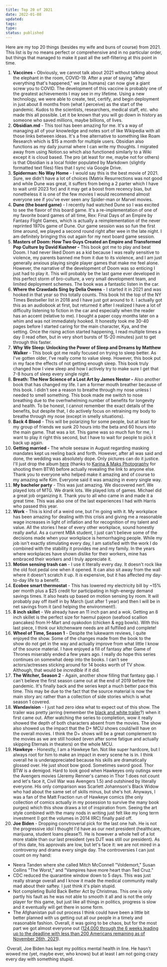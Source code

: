 ```yaml
---
title: Top 20 of 2021
date: 2022-01-08
updated:
tags:
type:
status: published
---
```


Here are my top 20 things (besides my wife and buns of  course) from 2021. This list is by no means perfect or comprehensive and in no particular order, but things that managed to make it past all the self-filtering at this point in time.

1. **Vaccines -** Obviously, we cannot talk about 2021 without talking about the elephant in the room, COVID-19. After a year of saying "after everything that's  happened," we (as humans) can now give a giant screw you to COVID. The  development of this vaccine is probably one of the greatest achievements I may see in my lifetime. Using a new technology, we were able to  create, test, certify, and begin deployment in just about 8 months from  (what I perceive) as the start of the pandemic. Kudos to the scientists, researchers, medical staff, etc. who made this all possible. Let it be  known that you will go down in history as someone who saved millions,  maybe billions, of lives.
2. **Obsidian.md** - This  tool has been amazing for me. It's a way of managing all of your  knowledge and notes sort of like Wikipedia with all those links between  ideas. It's a free alternative to something like Roam Research which is  $15 a month for multiple users. Obsidian also functions as my daily  journal where I can write my thoughts. I migrated away from using  Notion.so which also functioned similarly to a Wiki except it is cloud  based. The pro (at least for me, maybe not for others) is that Obsidian  is a local folder populated by Markdown (slightly formatted text files)  files that I sync via Google Drive.
3. **Spiderman: No Way Home** - I would say this is the best movie of 2021. Sure, we didn't have a  lot of choices (Matrix Resurrections was not good and while Dune was  great, it suffers from being a 2 parter which I have to wait until 2023  for) and it may get a boost from recency bias, but nonetheless it is one of the few movies I would recommend almost everyone see if you've ever  seen any Spider-man or Marvel movies.
4. **Dune (the board game)** - I recently had watched Dune so I was excited to see the flavor of  this board game. It's a re-implementation of one of my favorite board  games of all time, Rex: Final Days of an Empire by Fantasy Flight Games, which is actually a reimplementation of the never reprinted 1970s game  of Dune. Our game session was so fun the first time around, we played a  second round right after wee in the late night. I am definitely bringing this out again for my next board game session.
5.  **Masters of Doom: How Two Guys Created an Empire and Transformed Pop Culture by David Kushner -** This book got me to play and beat Doom. I had never liked Doom as a kid because I was really sensitive to violence, my parents banned me from  it due to its violence, and I am just generally anxious playing single  player games that make me feel alone. However, the narrative of the  development of Doom was so enticing I just had to play it. This will  probably be the last game ever developed in this perfect storm of  bro-culture, a very small development team, and limited deployment  schemes. The book was a fantastic listen in the car.
6. **Where the Crawdads Sing by Delia Owens** - I started it in 2021 and was hooked in that year so this totally  counts. This book hit the top of the NY Times Bestseller list in 2018  and I have just got around to it. I actually got this as an audiobook at first, but returned it after I realized I have a lot of difficulty  listening to fiction in the car and especially when the reader has an  accent (relative to me). I bought a paper copy months later on a whim  and was not immediately hooked. It honestly took me 30-40 pages before I started caring for the main character, Kya, and the setting. Once the  rising action started happening, I read multiple times a day (I read  often, but in very short bursts of 15-20 minutes) just to get through  this faster.
7. **Why We Sleep: Unlocking the Power of Sleep and Dreams by Matthew Walker** - This book got me really focused on trying to sleep better. As I've  gotten older, I've really come to value sleep. However, this book put in my face the effects of not getting enough sleep. This book truly  changed how I view sleep and how I actively try to make sure I get that  7-8 hours of sleep every single night.
8.  **Breath: The New Science of a Lost Art by James Nestor -** Also another book that has changed my life. I am a former mouth  breather because of this book. I didn't see a reason to breathe through  my nose unless I needed to smell something. This book made me switch to  nose breathing due to the overhwhelming number of benefits for longevity and health. To be honest, I cannot remember the exact details of the  benefits, but despite that, I do actively focus on retraining my body to breathe through my nose (except in smelly situations).
9. **Back 4 Blood** - This will be polarizing for some people, but at least for my group of friends we sunk 20 hours into the beta and 60 hours into the main game. That was a lot. This game was so much fun for me, I want to play it  right this second, but I have to wait for people to pick it back up  again.
10. **Getting married -** The whole seesaw in  August regarding masking mandates kept us reeling back and forth.  However, after all was said and done, the wedding was absolutely dope.  Only pictures can do it justice. I'll just drop the album [here](https://karinamaksphotography.pic-time.com/CuiSM) (thanks to [Karina & Maks Photography](https://www.karinamaks.com/) for shooting them BTW) before actually revealing the link to anyone  else. Thank you to everyone who helped make it amazing and of course to  my amazing wife Kim. Everyone said it was amazing in every single way.
11. **My bachelor party** - This was just amazing. We discovered nerf. We played lots of MTG. We  drank lots. We played lots of games. Michael did a great job organizing  it. Thank you to all who came in and made it a great time. This was also one of the last experiences I had with Harris who passed this year.
12. **Work** - This is kind of a weird one, but I'm going with it. My workplace has  been amazing for dealing with this crisis and giving me a reasonable  wage increases in light of inflation and for recognition of my talent  and value. All the stories I hear of every other workplace, sound  honestly really awful. As a current MBA student, I just can't believe  some of the decisions made when your workplace is hemorrhaging people.  While my job isn't exactly stimulating every day, I am satisfied with  the work I do combined with the stability it provides me and my family.  In the years where workplaces have shown dislike for their workers, mine  has embraced their workers and I truly appreciate it.
13. **Motion sensing trash can** - I use it literally every day. It doesn't rock like the old foot pedal one when it opened. It can also sit away from the wall where it doesn't scratch it up. It *is* expensive, but it has affected my day-to-day life to a benefit.
14. **Ecobee smart thermostat** - This has lowered my electricity bill by ~15% per month plus a $25  credit for participating in high-energy demand savings times. It also  heats up based on motion sensing by room. It will probably pay off  itself in by March (just after 1 year) and then I will be in net savings from it (and helping the environment!).
15. **8 inch skillet** - We already have an 11 inch pan and a wok. Getting an 8 inch skillet  is the perfect size for haemul pajeon (seafood scallion pancakes) from  H-Mart and oyakodon (chicken & egg bowls). With this last piece, I  think our kitchenware needs are all fulfilled and complete!
16. **Wheel of Time, Season 1** - Despite the lukewarm reviews, I quite enjoyed the show. Some of the  changes made from the book to the show do not get in the way and  actually improve from what little I know of the source material. I have  enjoyed a fill of fantasy after Game of Thrones miserably ended a few  years ago. I really do hope this series continues on somewhat deep into  the books. I can't see actors/actresses sticking around for 14 books  worth of TV show. Although, that would be *incredible* if it did.
17. **The Witcher, Season 2** - Again, another show filling that fantasy gap. I can't believe the  first season came out at the end of 2019 before the pandemic. It's  finally back and the series kept a much better pace this time. This may  be due to the fact that the source material is now the main story arc  rather than a collection of side stories which is what season 1 covered.
18. **Wandavision** - I just had zero idea what to expect out of this show. The trailer was pretty jarring (remember the [black and white trailer](https://www.youtube.com/watch?v=sj9J2ecsSpo)?) when it first came out. After watching the series to completion, wow it really showed the depth of both characters absent from the movies. The  show also showed us the impact that the D+ MCU shows could/will have on  the overall movies. I think the D+ shows will be a great complement to  the movies as we are still hooked (even after some fatigue and actually  skipping Eternals in theaters) on the whole MCU.
19. **Hawkeye** - Honestly, I am a Hawkeye fan. Not like super hardcore, but I always  root for him to make an impact in every scene he is in. I think overall  he is underappreciated because his skills are dramatically glossed over. He just shoot bow good. Sometimes sword good. Thor BTW is a demigod.  Hard to look good when Hawkeyes only outings were the Avengers movies  (Jeremy Renner's cameo in Thor 1 does not count and let's face it, Civil War was Avengers 1.5) and outshined by literally everyone. His only  comparison was Scarlett Johannson's Black Widow who had about the same  set of skills minus, but she's hot. Anyways, I was a fan of the Matt  Fraction run of Hawkeye comics (the only collection of comics actually  in my posession to survive the many book purges) which this show draws a lot of inspiration from. Seeing the art style combined with the many  nods in writing just felt like my long term investment (I got the  volumes in 2014 IIRC) finally paid off.
20. **Joe Biden** - Dropping convtroverial pick for the last one hah. He is not the  progressive idol I thought I'd have as our next president (healthcare,  marijuana, student loans please?). He is however a whole hell of a lot  more stable than our last president (yes DJT was still our president).  As of this date, his approvals are low, but let's face it: we are not  mired in a controversy and drama every single day. The controversies I  can just count on my hand:

- Neera Tanden where she  called Mitch McConnell "Voldemort," Susan Collins "The Worst," and  "Vampires have more heart than Ted Cruz."
- CDC reduced the  quarantine window down to 5 days. This was just really strange overall  and I know it made the medical community really mad about their saftey. I just think it's plain stupid.
- Not completing Build Back Better  Act by Christmas. This one is only partly his fault as he was not able  to smooth it all and is not the only player for this game, but just like all things in politics, progress is slow and it eventually will get  there in some form.
- The Afghanistan pull out process I think  could have been a little bit better planned with us getting out all our  people in a timely and reasonable fashion. Overall, it was going to be  chaos, but for the most part we got almost everyone out ([124,000 through the 6 weeks leading up to the deadline with less than 200 Americans remaining as of November 26th, 2021](https://www.usnews.com/news/politics/articles/2021-11-26/explainer-what-happened-to-the-afghanistan-evacuation)).

​		Overall, Joe Biden has kept my politics mental health in line. He  hasn't wowed me (yet, maybe ever, who knows) but at least I am not going crazy every day with something stupid.